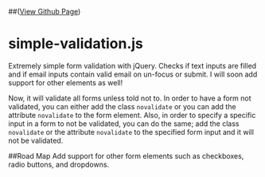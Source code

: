 ##([View Github Page](http://chdhmphry.github.io/simple-validation))

simple-validation.js
====================
Extremely simple form validation with jQuery. Checks if text inputs are filled and if email inputs contain valid email on un-focus or submit. I will soon add support for other elements as well!

Now, it will validate all forms unless told not to. In order to have a form not validated, you can either add the class `novalidate` or you can add the attribute `novalidate` to the form element. Also, in order to specify a specific input in a form to not be validated, you can do the same; add the class `novalidate` or the attribute `novalidate` to the specified form input and it will not be validated.


##Road Map
Add support for other form elements such as checkboxes, radio buttons, and dropdowns.
